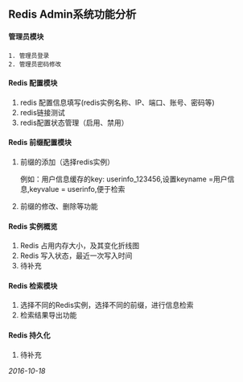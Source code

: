 ## Redis Admin系统功能分析

####  管理员模块

	1. 管理员登录
	2. 管理员密码修改  

#### Redis 配置模块

1. redis 配置信息填写(redis实例名称、IP、端口、账号、密码等)
2. redis链接测试
3. redis配置状态管理（启用、禁用）

#### Redis 前缀配置模块

1. 前缀的添加（选择redis实例）

   例如：用户信息缓存的key: userinfo_123456,设置keyname =用户信息,keyvalue = userinfo,便于检索

2. 前缀的修改、删除等功能

#### Redis 实例概览

1. Redis 占用内存大小，及其变化折线图
2. Redis 写入状态，最近一次写入时间
3. 待补充

#### Redis 检索模块

1. 选择不同的Redis实例，选择不同的前缀，进行信息检索
2. 检索结果导出功能

#### Redis 持久化

1. 待补充



*2016-10-18* 

